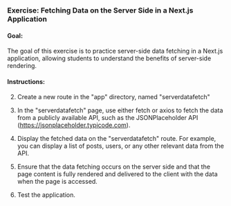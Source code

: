 ### Exercise: Fetching Data on the Server Side in a Next.js Application

#### Goal:

The goal of this exercise is to practice server-side data fetching in a Next.js application, allowing students to understand the benefits of server-side rendering.

#### Instructions:

2. Create a new route in the "app" directory, named "serverdatafetch"

3. In the "serverdatafetch" page, use either fetch or axios to fetch the data from a publicly available API, such as the JSONPlaceholder API (https://jsonplaceholder.typicode.com).

4. Display the fetched data on the "serverdatafetch" route. For example, you can display a list of posts, users, or any other relevant data from the API.

5. Ensure that the data fetching occurs on the server side and that the page content is fully rendered and delivered to the client with the data when the page is accessed.

6. Test the application.
